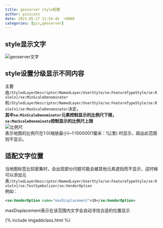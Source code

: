 ```yaml
---
title: geoserver style配置
author: pizzcato
date: 2021-05-27 11:54:45  +0800
categories: [gis,geoserver]
---
```


## style显示文字

![geoserver文字](https://i.loli.net/2021/05/27/sjLFauIvcZoVThB.png)

## style设置分级显示不同内容

主要由`/StyledLayerDescriptor/NamedLayer/UserStyle/se:FeatureTypeStyle/se:Rule[n]/se:MinScaleDenominator`和`/StyledLayerDescriptor/NamedLayer/UserStyle/se:FeatureTypeStyle/se:Rule[n]/se:MaxScaleDenominator`决定。  
**其中`se:MinScaleDenominator`元素控制显示的比例尺下限，`se:MaxScaleDenominato`控制显示的比例尺上限**  
![比例尺](https://i.loli.net/2021/05/27/liaw37eDIpCxJ8P.png)  
表示地图的比例尺在1:0(缩放最小)~1:100000(1厘米：1公里) 时显示，超出此范围则不显示。  

## 适配文字位置  

当地图标签比较密集时，会出现部分问题可能会被其他元素遮挡而不显示，这时候可以添加元素`/StyledLayerDescriptor/NamedLayer/UserStyle/se:FeatureTypeStyle/se:Rule[n]/se:TextSymbolizer/se:VendorOption`  
例如：
  
```xml
<se:VendorOption name="maxDisplacement">10</se:VendorOption>
```  

maxDisplacement表示在该范围内文字会自动寻找合适的位置显示  


{% include imgaddclass.html %}
